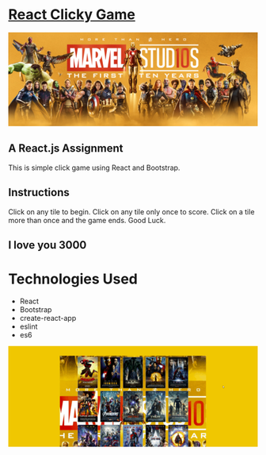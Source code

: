 # [React Clicky Game](https://armonkahil.github.io/Clicky-Game/)
![Marvel](/src/components/images/Marvel-Cinematic-Universe-MCU-First-10-Years-banner-1-wide.jpg)

## A React.js Assignment
This is simple click game using React and Bootstrap.

## Instructions
Click on any tile to begin. Click on any tile only once to score. Click on a tile more than once and the game ends. Good Luck.
## **I love you 3000**

# Technologies Used
- React
- Bootstrap
- create-react-app
- eslint
- es6 

![Marvel](/src/components/images/React&#32;Clicky&#32;-&#32;Edited.gif)